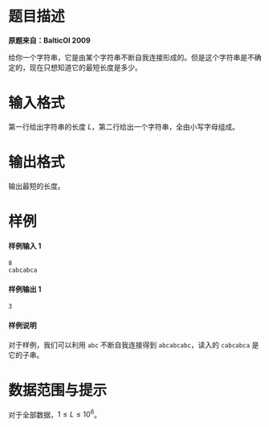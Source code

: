 
# 题目描述

**原题来自：BalticOI 2009**

给你一个字符串，它是由某个字符串不断自我连接形成的。但是这个字符串是不确定的，现在只想知道它的最短长度是多少。

# 输入格式

第一行给出字符串的长度 $L$，第二行给出一个字符串，全由小写字母组成。

# 输出格式

输出最短的长度。

# 样例

#### 样例输入 1
```plain
8
cabcabca
```

#### 样例输出 1
```plain
3
```

#### 样例说明
对于样例，我们可以利用 `abc` 不断自我连接得到 `abcabcabc`，读入的 `cabcabca` 是它的子串。

# 数据范围与提示

对于全部数据，$1\le L\le 10^6$。

